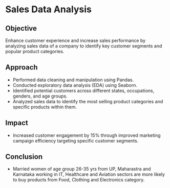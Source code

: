 # Sales Data Analysis

## Objective
Enhance customer experience and increase sales performance by analyzing sales data of a company to identify key customer segments and popular product categories.

## Approach
- Performed data cleaning and manipulation using Pandas.
- Conducted exploratory data analysis (EDA) using Seaborn.
- Identified potential customers across different states, occupations, genders, and age groups.
- Analyzed sales data to identify the most selling product categories and specific products within them.

## Impact
- Increased customer engagement by 15% through improved marketing campaign efficiency targeting specific customer segments.

## Conclusion
- Married women of age group 26-35 yrs from UP, Maharastra and Karnataka working in IT, Healthcare and Aviation sectors are more likely to buy products from Food, Clothing and Electronics category.
